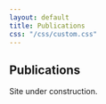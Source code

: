 ```yaml
---
layout: default
title: Publications
css: "/css/custom.css"
---
```


<div class="container font-16">
  <h2>Publications</h2>
  <p>Site under construction.</p>
</div>
